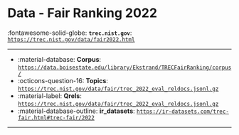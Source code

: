 # Data - Fair Ranking 2022 

:fontawesome-solid-globe: **`trec.nist.gov`**: [`https://trec.nist.gov/data/fair2022.html`](https://trec.nist.gov/data/fair2022.html)

---

- :material-database: **Corpus**: [`https://data.boisestate.edu/library/Ekstrand/TRECFairRanking/corpus/`](https://data.boisestate.edu/library/Ekstrand/TRECFairRanking/corpus/)
- :octicons-question-16: **Topics**: [`https://trec.nist.gov/data/fair/trec_2022_eval_reldocs.jsonl.gz`](https://trec.nist.gov/data/fair/trec_2022_eval_reldocs.jsonl.gz)
- :material-label: **Qrels**: [`https://trec.nist.gov/data/fair/trec_2022_eval_reldocs.jsonl.gz`](https://trec.nist.gov/data/fair/trec_2022_eval_reldocs.jsonl.gz)
- :material-database-outline: **ir_datasets**: [`https://ir-datasets.com/trec-fair.html#trec-fair/2022`](https://ir-datasets.com/trec-fair.html#trec-fair/2022)


---

